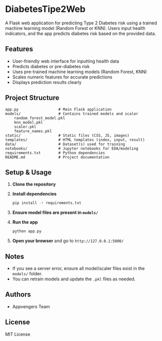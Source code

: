 # DiabetesTipe2Web

A Flask web application for predicting Type 2 Diabetes risk using a trained machine learning model (Random Forest or KNN). Users input health indicators, and the app predicts diabetes risk based on the provided data.

## Features

- User-friendly web interface for inputting health data
- Predicts diabetes or pre-diabetes risk
- Uses pre-trained machine learning models (Random Forest, KNN)
- Scales numeric features for accurate predictions
- Displays prediction results clearly

## Project Structure

```text
app.py                  # Main Flask application
models/                 # Contains trained models and scaler
    random_forest_model.pkl
    knn_model.pkl
    scaler.pkl
    feature_names.pkl
static/                 # Static files (CSS, JS, images)
templates/              # HTML templates (index, input, result)
data/                   # Dataset(s) used for training
notebooks/              # Jupyter notebooks for EDA/modeling
requirements.txt        # Python dependencies
README.md               # Project documentation
```

## Setup & Usage

1. **Clone the repository**

2. **Install dependencies**

   ```bash
   pip install -r requirements.txt
   ```

3. **Ensure model files are present in `models/`**

4. **Run the app**

   ```bash
   python app.py
   ```

5. **Open your browser** and go to `http://127.0.0.1:5000/`

## Notes

- If you see a server error, ensure all model/scaler files exist in the `models/` folder.
- You can retrain models and update the `.pkl` files as needed.

## Authors

- Appvengers Team

## License

MIT License
